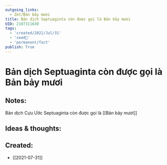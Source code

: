 ```yaml
---
outgoing_links:
  - Zet/Bản bảy mươi
title: Bản dịch Septuaginta còn được gọi là Bản bảy mươi
UID: 2107311630
tags:
  - 'created/2021/Jul/31'
  - 'seed🥜'
  - 'permanent/fact'
publish: True
---
```

# Bản dịch Septuaginta còn được gọi là Bản bảy mươi

## Notes:
Bản dịch Cựu Ước Septuaginta còn được gọi là [[Bản bảy mươi]]

## Ideas & thoughts:

## Created:
- [[2021-07-31]]

